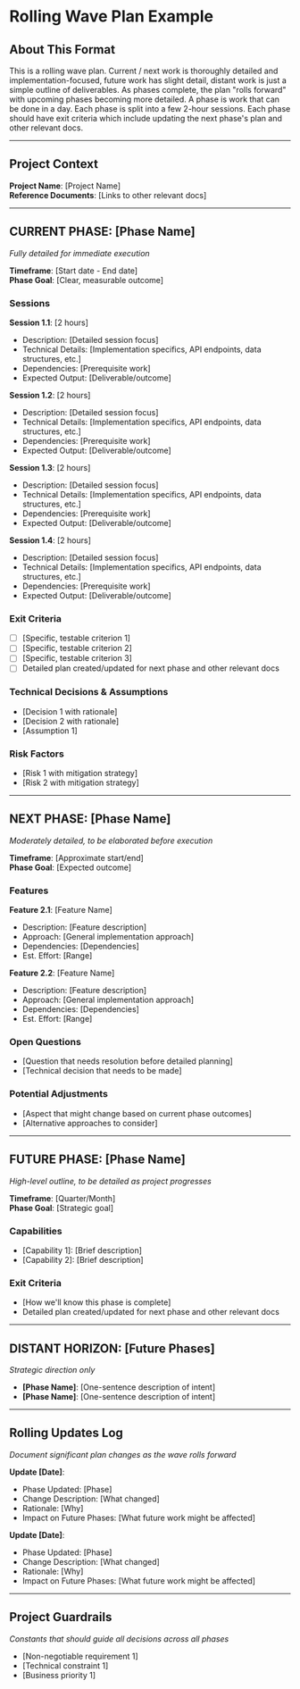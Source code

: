 # Rolling Wave Plan Example

## About This Format
This is a rolling wave plan. Current / next work is thoroughly detailed and implementation-focused, future work has slight detail, distant work is just a simple outline of deliverables. As phases complete, the plan "rolls forward" with upcoming phases becoming more detailed. A phase is work that can be done in a day. Each phase is split into a few 2-hour sessions. Each phase should have exit criteria which include updating the next phase's plan and other relevant docs.

---

## Project Context
**Project Name**: [Project Name]  
**Reference Documents**: [Links to other relevant docs]

---

## CURRENT PHASE: [Phase Name]
*Fully detailed for immediate execution*

**Timeframe**: [Start date - End date]  
**Phase Goal**: [Clear, measurable outcome]  

### Sessions

**Session 1.1**: [2 hours]
- Description: [Detailed session focus]
- Technical Details: [Implementation specifics, API endpoints, data structures, etc.]
- Dependencies: [Prerequisite work]
- Expected Output: [Deliverable/outcome]

**Session 1.2**: [2 hours]
- Description: [Detailed session focus]
- Technical Details: [Implementation specifics, API endpoints, data structures, etc.]
- Dependencies: [Prerequisite work]
- Expected Output: [Deliverable/outcome]

**Session 1.3**: [2 hours]
- Description: [Detailed session focus]
- Technical Details: [Implementation specifics, API endpoints, data structures, etc.]
- Dependencies: [Prerequisite work]
- Expected Output: [Deliverable/outcome]

**Session 1.4**: [2 hours]
- Description: [Detailed session focus]
- Technical Details: [Implementation specifics, API endpoints, data structures, etc.]
- Dependencies: [Prerequisite work]
- Expected Output: [Deliverable/outcome]

### Exit Criteria
- [ ] [Specific, testable criterion 1]
- [ ] [Specific, testable criterion 2]
- [ ] [Specific, testable criterion 3]
- [ ] Detailed plan created/updated for next phase and other relevant docs

### Technical Decisions & Assumptions
- [Decision 1 with rationale]
- [Decision 2 with rationale]
- [Assumption 1]

### Risk Factors
- [Risk 1 with mitigation strategy]
- [Risk 2 with mitigation strategy]

---

## NEXT PHASE: [Phase Name]
*Moderately detailed, to be elaborated before execution*

**Timeframe**: [Approximate start/end]  
**Phase Goal**: [Expected outcome]  

### Features

**Feature 2.1**: [Feature Name]
- Description: [Feature description]
- Approach: [General implementation approach]
- Dependencies: [Dependencies]
- Est. Effort: [Range]

**Feature 2.2**: [Feature Name]
- Description: [Feature description]
- Approach: [General implementation approach]
- Dependencies: [Dependencies]
- Est. Effort: [Range]

### Open Questions
- [Question that needs resolution before detailed planning]
- [Technical decision that needs to be made]

### Potential Adjustments
- [Aspect that might change based on current phase outcomes]
- [Alternative approaches to consider]

---

## FUTURE PHASE: [Phase Name]
*High-level outline, to be detailed as project progresses*

**Timeframe**: [Quarter/Month]  
**Phase Goal**: [Strategic goal]  

### Capabilities
- [Capability 1]: [Brief description]
- [Capability 2]: [Brief description]

### Exit Criteria
- [How we'll know this phase is complete]
- Detailed plan created/updated for next phase and other relevant docs

---

## DISTANT HORIZON: [Future Phases]
*Strategic direction only*

- **[Phase Name]**: [One-sentence description of intent]
- **[Phase Name]**: [One-sentence description of intent]

---

## Rolling Updates Log
*Document significant plan changes as the wave rolls forward*

**Update [Date]**:
- Phase Updated: [Phase]
- Change Description: [What changed]
- Rationale: [Why]
- Impact on Future Phases: [What future work might be affected]

**Update [Date]**:
- Phase Updated: [Phase]
- Change Description: [What changed]
- Rationale: [Why]
- Impact on Future Phases: [What future work might be affected]

---

## Project Guardrails
*Constants that should guide all decisions across all phases*

- [Non-negotiable requirement 1]
- [Technical constraint 1]
- [Business priority 1]

